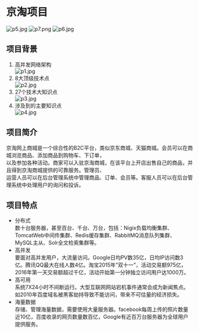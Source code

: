 # 京淘项目
![p5.jpg](http://www.z4a.net/images/2017/12/06/p5.jpg)
![p7.png](http://www.z4a.net/images/2017/12/06/p7.png)
![p6.jpg](http://www.z4a.net/images/2017/12/06/p6.jpg)
## 项目背景
1. 高并发网络架构  
![p1.jpg](http://www.z4a.net/images/2017/12/06/p1.jpg)
2. 8大顶级技术点  
![p2.jpg](http://www.z4a.net/images/2017/12/06/p2.jpg)
3. 27个技术大知识点  
![p3.jpg](http://www.z4a.net/images/2017/12/06/p3.jpg)
4. 涉及到的主要知识点  
![p4.jpg](http://www.z4a.net/images/2017/12/06/p4.jpg)

## 项目简介
京淘网上商城是一个综合性的B2C平台，类似京东商城、天猫商城。会员可以在商城浏览商品、添加商品到购物车、下订单，  
以及参加各种活动。商家可以入驻京淘商城，在该平台上开店出售自己的商品，并且得到京淘商城提供的可靠服务。管理员、  
运营人员可以在后台管理系统中管理商品、订单、会员等。客服人员可以在后台管理系统中处理用户的询问和投诉。

## 项目特点
* 分布式  
数十台服务器，甚至百台、千台、万台，包括：Nigix负载均衡集群、TomcatWeb中间件集群、Redis缓存集群、RabbitMQ消息队列集群、MySQL主从、Solr全文检索集群等。
* 高并发  
要面对高并发用户，大流量访问。Google日均PV数35亿，日均IP访问数3亿。腾讯QQ最大在线人数4亿。淘宝2015年“双十一”，活动交易额975亿，2016年第一天交易额超过千亿，活动开始第一分钟独立访问用户达1000万。
* 高可用  
系统7X24小时不间断运行。大型互联网网站宕机事件通常会成为新闻焦点。如2010年百度域名被黑客劫持导致不能访问，带来不可估量的经济损失。
* 海量数据  
存储、管理海量数据，需要使用大量服务器。facebook每周上传的照片数量近10亿，百度收录的网页数量数百亿，Google有近百万台服务器为全球用户提供服务。




